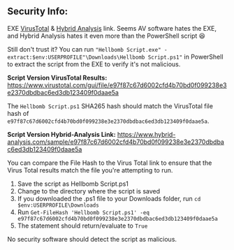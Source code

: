## Security Info:

EXE [VirusTotal](https://www.virustotal.com/gui/file/f23f1189542ccabf02acc69361ede1cf54ca1fbf02da1be5b52045ef8d1dabe6) & [Hybrid Analysis](https://www.hybrid-analysis.com/sample/f23f1189542ccabf02acc69361ede1cf54ca1fbf02da1be5b52045ef8d1dabe6) link. Seems AV software hates the EXE, and Hybrid Analysis hates it even more than the PowerShell script 😆

Still don't trust it? You can run ``"Hellbomb Script.exe" -extract:$env:USERPROFILE"\Downloads\Hellbomb Script.ps1"`` in PowerShell to extract the script from the EXE to verify it's not malicious.

**Script Version VirusTotal Results:** https://www.virustotal.com/gui/file/e97f87c67d6002cfd4b70bd0f099238e3e2370dbdbac6ed3db123409f0daae5a

The ``Hellbomb Script.ps1`` SHA265 hash should match the VirusTotal file hash of ``e97f87c67d6002cfd4b70bd0f099238e3e2370dbdbac6ed3db123409f0daae5a``.

**Script Version Hybrid-Analysis Link:** https://www.hybrid-analysis.com/sample/e97f87c67d6002cfd4b70bd0f099238e3e2370dbdbac6ed3db123409f0daae5a

You can compare the File Hash to the Virus Total link to ensure that the Virus Total results match the file you're attempting to run.

1. Save the script as Hellbomb Script.ps1
2. Change to the directory where the script is saved
3. If you downloaded the .ps1 file to your Downloads folder, run ``cd $env:USERPROFILE\Downloads``
4. Run ``Get-FileHash 'Hellbomb Script.ps1' -eq e97f87c67d6002cfd4b70bd0f099238e3e2370dbdbac6ed3db123409f0daae5a``
5. The statement should return/evaluate to ``True``

No security software should detect the script as malicious.
